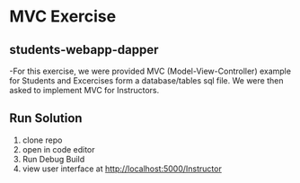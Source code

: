 # MVC Exercise
## students-webapp-dapper

-For this exercise, we were provided MVC (Model-View-Controller) example for Students and Excercises form a database/tables sql file. We were then asked to implement MVC for Instructors.

## Run Solution
1. clone repo
2. open in code editor
3. Run Debug Build
4. view user interface at [http://localhost:5000/Instructor](http://localhost:5000/Instructor)
